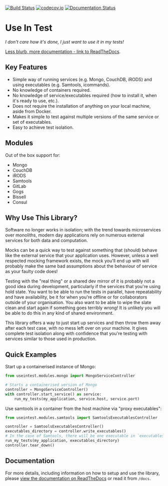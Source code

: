[![Build Status](https://travis-ci.org/wtsi-hgi/useintest.svg)](https://travis-ci.org/wtsi-hgi/useintest)
[![codecov.io](https://codecov.io/gh/wtsi-hgi/useintest/graph/badge.svg)](https://codecov.io/github/wtsi-hgi/useintest)
[![Documentation Status](https://readthedocs.org/projects/useintest/badge/?version=latest)](http://useintest.readthedocs.io/en/latest/?badge=latest)
# Use In Test
*I don't care how it's done, I just want to use it in my tests!*

[Less blurb, more documentation - link to ReadTheDocs](https://useintest.readthedocs.io).

## Key Features
- Simple way of running services (e.g. Mongo, CouchDB, iRODS) and using executables (e.g. Samtools, icommands).
- No knowledge of containers required.
- No knowledge of service/executables required (how to install it, when it's ready to use, etc.).
- Does not require the installation of anything on your local machine, aside from Docker.
- Makes it simple to test against multiple versions of the same service or set of executables.
- Easy to achieve test isolation.

## Modules
Out of the box support for:

- Mongo
- CouchDB
- iRODS
- Samtools
- GitLab
- Gogs
- Bissell
- Consul

## Why Use This Library?
Software no longer works in isolation; with the trend towards microservices over monoliths, modern day applications 
rely on numerous external services for both data and computation.

Mocks can be a quick way to test against something that (should) behave like the external service that your 
application uses. However, unless a well respected mocking framework exists, the mock you'll end up with will probably 
make the same bad assumptions about the behaviour of service as your faulty code does!

Testing with the "real thing" or a shared dev mirror of it is probably not a good idea during development, 
particularly if the services that you're using hold state. You want to be able to run the tests in parallel, have 
repeatability and have availability, be it for when you're offline or for collaborators outside of your organisation. 
You also want to be able to wipe the slate clean and start again if something goes terribly wrong! It is unlikely you 
will be able to do this in any kind of shared environment.

This library offers a way to just start up services and then throw them away after each test case, with no mess left 
over on your machine. It gives complete test isolation along with confidence that you're testing with services similar 
to those used in production.


## Quick Examples
Start up a containerised instance of Mongo:
```python
from useintest.modules.mongo import MongoServiceController

# Starts a containerised version of Mongo
controller = MongoServiceController()              
with controller.start_service() as service:      
    run_my_tests(my_application, service.host, service.port)
```

Use samtools in a container from the host machine via "proxy executables":
```python
from useintest.modules.samtools import SamtoolsExecutablesController

controller = SamtoolsExecutablesController()  
executables_directory = controller.write_executables()
# In the case of Samtools, there will be one executable in `executables_directory` named "samtools"
run_my_tests(my_application, executables_directory)
controller.tear_down()
```


## Documentation
For more details, including information on how to setup and use the library, please [view the documentation on 
ReadTheDocs](https://useintest.readthedocs.io) or read it from `/docs`.


